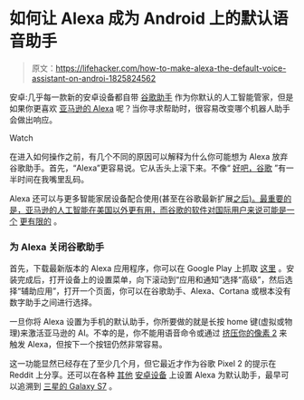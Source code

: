 # 如何让 Alexa 成为 Android 上的默认语音助手

> 原文：<https://lifehacker.com/how-to-make-alexa-the-default-voice-assistant-on-androi-1825824562>

安卓:几乎每一款新的安卓设备都自带 [谷歌助手](https://lifehacker.com/soon-you-wont-have-to-say-hey-google-to-launch-google-a-1822563826#_ga=2.252155338.2130151020.1525698930-3846207152.1521480874) 作为你默认的人工智能管家，但是如果你更喜欢 [亚马逊的 Alexa](https://lifehacker.com/the-first-alexa-skills-to-enable-on-your-new-amazon-ech-1796841634#_ga=2.252155338.2130151020.1525698930-3846207152.1521480874) 呢？当你寻求帮助时，很容易改变哪个机器人助手会做出响应。

Watch

在进入如何操作之前，有几个不同的原因可以解释为什么你可能想为 Alexa 放弃谷歌助手。首先，“Alexa”更容易说。它从舌头上滚下来。不像“ [好吧，谷歌](https://lifehacker.com/soon-you-wont-have-to-say-hey-google-to-launch-google-a-1822563826#_ga=2.248296772.2130151020.1525698930-3846207152.1521480874) ”有一半时间在我嘴里乱码。

Alexa 还可以与更多智能家居设备配合使用(甚至在谷歌最新扩展[之后)。最重要的是，亚马逊的人工智能在美国以外更有用，而谷歌的软件对国际用户来说可能是一个](https://lifehacker.com/here-are-google-homes-best-new-smart-home-features-1825746406?rev=1525363897495#_ga=2.9240182.2130151020.1525698930-3846207152.1521480874) [更有限的](https://www.theverge.com/2017/8/25/16202564/google-assistant-ios-europe-france-germany-uk-available-now) 。

### 为 Alexa 关闭谷歌助手

首先，下载最新版本的 Alexa 应用程序，你可以在 Google Play 上抓取 [这里](https://play.google.com/store/apps/details?id=com.amazon.dee.app&hl=en_US) 。安装完成后，打开设备上的设置菜单，向下滚动到“应用和通知”选择“高级”，然后选择“辅助应用”，打开一个页面，你可以在谷歌助手、Alexa、Cortana 或根本没有数字助手之间进行选择。

一旦你将 Alexa 设置为手机的默认助手，你所要做的就是长按 home 键(虚拟或物理)来激活亚马逊的 AI。不幸的是，你不能用语音命令或通过 [挤压你的像素 2](https://lifehacker.com/the-pixel-2s-biggest-gimmick-might-actually-be-its-best-1819163006#_ga=2.10353910.2130151020.1525698930-3846207152.1521480874) 来触发 Alexa，但按下一个按钮仍然非常容易。

这一功能显然已经存在了至少几个月，但它最近才作为谷歌 Pixel 2 的提示在 Reddit 上分享。还可以在各种 [其他](https://www.reddit.com/r/Android/comments/8hj1ps/alexa_can_be_configured_as_a_default_assistant_on/dyknyot/) [安卓设备](https://www.reddit.com/r/amazonecho/comments/8hfe83/alexa_can_be_configured_as_a_default_assistant_on/dyjcptw/) 上设置 Alexa 为默认助手，最早可以追溯到 [三星的 Galaxy S7](https://lifehacker.com/dont-ditch-your-galaxy-s7-give-it-an-android-8-0-ore-1825656496?rev=1525110128506) 。